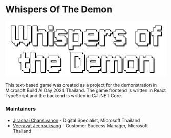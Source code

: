 # Whispers Of The Demon

![Whispers Of The Demon logo](https://raw.githubusercontent.com/antronic/Whispers-of-the-Demon-Game/main/images/wotd-logo.png)

This text-based game was created as a project for the demonstration in Microsoft Build AI Day 2024 Thailand.
The game frontend is written in React TypeScript and the backend is written in C# .NET Core.


### Maintainers
- [Jirachai Chansivanon](https://github.com/antronic) - Digital Specialist, Microsoft Thailand
- [Veeravat Jeensuksang](https://github.com/veeravat) - Customer Success Manager, Microsoft Thailand